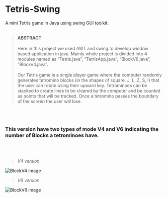 # Tetris-Swing
A mini Tetris game in Java using swing GUI toolkit. 
<br></br>
>**ABSTRACT**
><br></br>
>Here in this project we used AWT and swing to develop window based application in java. Mainly whole project is divided into 4 modules named as “Tetris.java”, “TetrisApp.java”, “BlockV6.java”, “Blockv4.java”.
<br></br>
Our Tetris game is a single player game where the computer randomly generates tetromino blocks (in the shapes of square, J, L, Z, S, I) that the user can rotate using their upward key. Tetrominoes can be stacked to create lines to be cleared by the computer and be counted as points that will be tracked. Once a tetromino passes the boundary of the screen the user will lose.

<br></br>
### This version have two types of mode V4 and V6 indicating the number of Blocks a tetrominoes have.
<br></br>
>*V4 version*

<img src="C:/Users/asus/Downloads/Tetris-Swing/Tetris-Swing/src/v4.png" alt="BlockV4 image">

>*V6 version*

<img src="C:/Users/asus/Downloads/Tetris-Swing/Tetris-Swing/src/v6.png" alt="BlockV6 image">
